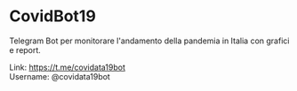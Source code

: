 # CovidBot19
Telegram Bot per monitorare l'andamento della pandemia in Italia con grafici e report.

Link: https://t.me/covidata19bot<br>
Username: @covidata19bot
